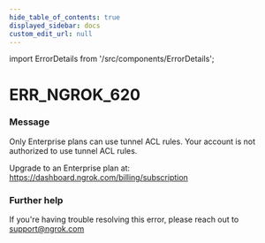 ```yaml
---
hide_table_of_contents: true
displayed_sidebar: docs
custom_edit_url: null
---
```


import ErrorDetails from '/src/components/ErrorDetails';

# ERR_NGROK_620

### Message
Only Enterprise plans can use tunnel ACL rules.
Your account is not authorized to use tunnel ACL rules.

Upgrade to an Enterprise plan at: https://dashboard.ngrok.com/billing/subscription

### Further help
If you're having trouble resolving this error, please reach out to [support@ngrok.com](mailto:support@ngrok.com?subject=Help%20with%20ERR_NGROK_620)

<ErrorDetails error='err_ngrok_620' />
